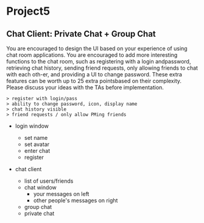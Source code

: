 # Project5

Chat Client: Private Chat + Group Chat
--

You are encouraged to design the UI based on your experience of using chat room applications. You are encouraged to add more interesting functions to the chat room, such as registering with a login andpassword, retrieving chat history, sending friend requests, only allowing friends to chat with each oth-er, and providing a UI to change password. These extra features can be worth up to 25 extra pointsbased on their complexity. Please discuss your ideas with the TAs before implementation. 

	> register with login/pass
	> ability to change password, icon, display name
	> chat history visible 
	> friend requests / only allow PMing friends

- login window
	- set name
	- set avatar
	- enter chat
	- register

- chat client
	- list of users/friends
	- chat window
		- your messages on left
		- other people's messages on right
	- group chat
	- private chat

